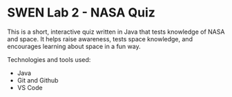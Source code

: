 # SWEN Lab 2 - NASA Quiz
This is a short, interactive quiz written in Java that tests knowledge of NASA and space. It helps raise awareness, tests space knowledge, and encourages learning about space in a fun way.

Technologies and tools used: 
- Java
- Git and Github
- VS Code
